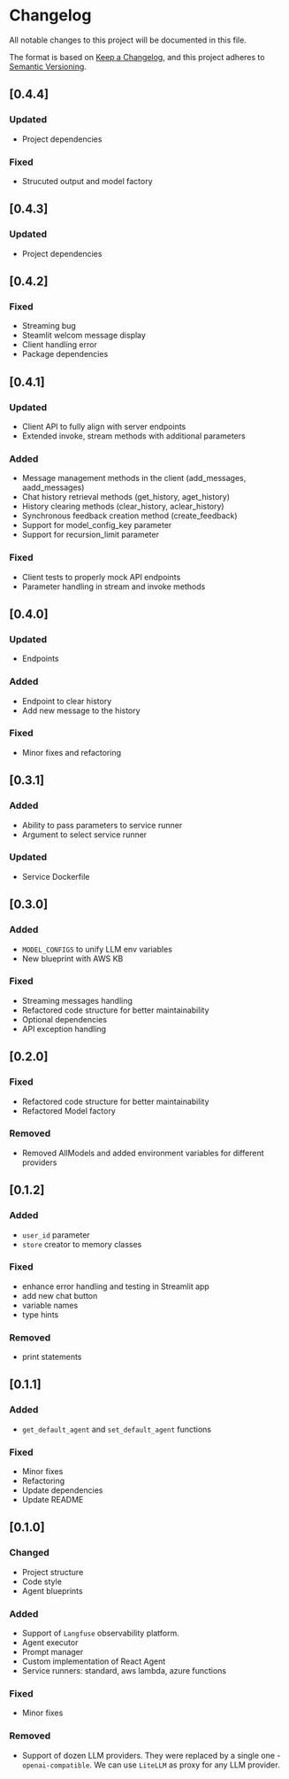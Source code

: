 # Changelog

All notable changes to this project will be documented in this file.

The format is based on [Keep a Changelog](https://keepachangelog.com/en/1.0.0/),
and this project adheres to
[Semantic Versioning](https://semver.org/spec/v2.0.0.html).

## [0.4.4]

### Updated

- Project dependencies

### Fixed

- Strucuted output and model factory

## [0.4.3]

### Updated

- Project dependencies

## [0.4.2]

### Fixed

- Streaming bug
- Steamlit welcom message display
- Client handling error
- Package dependencies

## [0.4.1]

### Updated

- Client API to fully align with server endpoints
- Extended invoke, stream methods with additional parameters

### Added

- Message management methods in the client (add_messages, aadd_messages)
- Chat history retrieval methods (get_history, aget_history)
- History clearing methods (clear_history, aclear_history)
- Synchronous feedback creation method (create_feedback)
- Support for model_config_key parameter
- Support for recursion_limit parameter

### Fixed

- Client tests to properly mock API endpoints
- Parameter handling in stream and invoke methods

## [0.4.0]

### Updated

- Endpoints

### Added

- Endpoint to clear history
- Add new message to the history

### Fixed

- Minor fixes and refactoring

## [0.3.1]

### Added

- Ability to pass parameters to service runner
- Argument to select service runner

### Updated

- Service Dockerfile

## [0.3.0]

### Added

- `MODEL_CONFIGS` to unify LLM env variables
- New blueprint with AWS KB

### Fixed

- Streaming messages handling
- Refactored code structure for better maintainability
- Optional dependencies
- API exception handling

## [0.2.0]

### Fixed

- Refactored code structure for better maintainability
- Refactored Model factory

### Removed

- Removed AllModels and added environment variables for different providers

## [0.1.2]

### Added

- `user_id` parameter
- `store` creator to memory classes

### Fixed

- enhance error handling and testing in Streamlit app
- add new chat button
- variable names
- type hints

### Removed

- print statements

## [0.1.1]

### Added

- `get_default_agent` and `set_default_agent` functions

### Fixed

- Minor fixes
- Refactoring
- Update dependencies
- Update README

## [0.1.0]

### Changed

- Project structure
- Code style
- Agent blueprints

### Added

- Support of `Langfuse` observability platform.
- Agent executor
- Prompt manager
- Custom implementation of React Agent
- Service runners: standard, aws lambda, azure functions

### Fixed

- Minor fixes

### Removed

- Support of dozen LLM providers. They were replaced by a single one -
  `openai-compatible`. We can use `LiteLLM` as proxy for any LLM provider.
